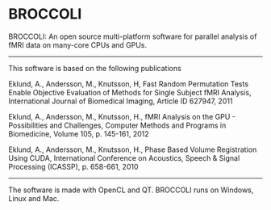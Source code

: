 BROCCOLI
========

BROCCOLI: An open source multi-platform software for parallel analysis of fMRI data on many-core CPUs and GPUs.

--------------------------------------------------------------------

This software is based on the following publications

Eklund, A., Andersson, M., Knutsson, H, Fast Random Permutation Tests Enable Objective Evaluation of Methods for Single Subject fMRI Analysis, 
International Journal of Biomedical Imaging, Article ID 627947, 2011

Eklund, A., Andersson, M., Knutsson, H., fMRI Analysis on the GPU - Possibilities and Challenges, Computer Methods and Programs in Biomedicine, Volume 105, p. 145-161, 2012

Eklund, A., Andersson, M., Knutsson, H., Phase Based Volume Registration Using CUDA, International Conference on Acoustics, Speech & Signal Processing (ICASSP), p. 658-661, 2010

--------------------------------------------------------------------

The software is made with OpenCL and QT. BROCCOLI runs on Windows, Linux and Mac.